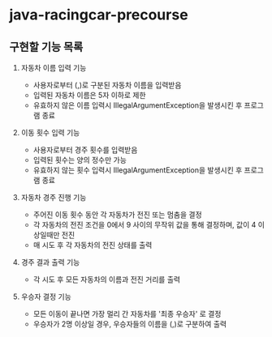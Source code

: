 # java-racingcar-precourse

## 구현할 기능 목록

1. 자동차 이름 입력 기능
   - 사용자로부터 (,)로 구분된 자동차 이름을 입력받음
   - 입력된 자동차 이름은 5자 이하로 제한
   - 유효하지 않은 이름 입력시 IllegalArgumentException을 발생시킨 후 프로그램 종료
  
2. 이동 횟수 입력 기능
   - 사용자로부터 경주 횟수를 입력받음
   - 입력된 횟수는 양의 정수만 가능
   - 유효하지 않는 횟수 입력시 IllegalArgumentException을 발생시킨 후 프로그램 종료

3. 자동차 경주 진행 기능
   - 주어진 이동 횟수 동안 각 자동차가 전진 또는 멈춤을 결정
   - 각 자동차의 전진 조건을 0에서 9 사이의 무작위 값을 통해 결정하며, 값이 4 이상일때만 전진
   - 매 시도 후 각 자동차의 전진 상태를 출력

4. 경주 결과 출력 기능
   - 각 시도 후 모든 자동차의 이름과 전진 거리를 출력
  
5. 우승자 결정 기능
   - 모든 이동이 끝나면 가장 멀리 간 자동차를 '최종 우승자' 로 결정
   - 우승자가 2명 이상일 경우, 우승자들의 이름을 (,)로 구분하여 출력
   
